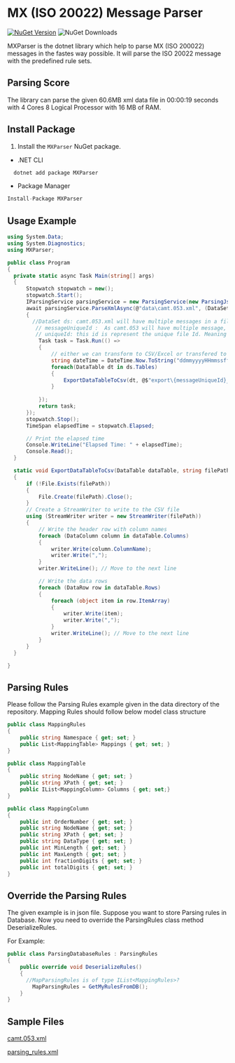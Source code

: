 # MX (ISO 20022) Message Parser

[![NuGet Version](https://img.shields.io/nuget/v/mxparser)](https://www.nuget.org/packages/mxparser/)
![NuGet Downloads](https://img.shields.io/nuget/dt/mxparser)


MXParser is the dotnet library which help to parse MX (ISO 200022) messages in the fastes way possible. It will parse the ISO 20022 message with the predefined rule sets.

## Parsing Score
The library can parse the given 60.6MB xml data file in 00:00:19 seconds with 4 Cores 8 Logical Processor with 16 MB of RAM.

## Install Package

1. Install the `MXParser` NuGet package.
  * .NET CLI
  ```cs
    dotnet add package MXParser
  ```
  * Package Manager
  ```cs
  Install-Package MXParser
  ```

  ## Usage Example

  ```C#
using System.Data;
using System.Diagnostics;
using MXParser;

public class Program
{
    private static async Task Main(string[] args)
    {
        Stopwatch stopwatch = new();
        stopwatch.Start();
        IParsingService parsingService = new ParsingService(new ParsingJsonRules(@"data\parsing_rules.json"), "Document");
        await parsingService.ParseXmlAsync(@"data\camt.053.xml", (DataSet ds, Guid messageUniqueId, Guid uniquiId) =>
        {
          //DataSet ds: camt.053.xml will have multiple messages in a file and this dataset will have the parsed data of the given message. Each message parsed will be callbacked over here for the further process.
           // messageUniqueId :  As camt.053 will have multiple message, each message will identified with the given messageUniqueId. 
           // uniqueId: this id is represent the unique file Id. Meaning each passed file has been represent by the given Id. 
            Task task = Task.Run(() =>
            {
                // either we can transform to CSV/Excel or transfered to DB using bulk DB operation
                string dateTime = DateTime.Now.ToString("ddmmyyyyHHmmssfff");
                foreach(DataTable dt in ds.Tables)
                {
                    ExportDataTableToCsv(dt, @$"export\{messageUniqueId}_{dt.TableName}_{uniquiId}.csv");
                }
               
            });
            return task;
        });
        stopwatch.Stop();
        TimeSpan elapsedTime = stopwatch.Elapsed;

        // Print the elapsed time
        Console.WriteLine("Elapsed Time: " + elapsedTime);
        Console.Read();
    }

    static void ExportDataTableToCsv(DataTable dataTable, string filePath)
    {
        if (!File.Exists(filePath))
        {
            File.Create(filePath).Close();
        }
        // Create a StreamWriter to write to the CSV file
        using (StreamWriter writer = new StreamWriter(filePath))
        {
            // Write the header row with column names
            foreach (DataColumn column in dataTable.Columns)
            {
                writer.Write(column.ColumnName);
                writer.Write(",");
            }
            writer.WriteLine(); // Move to the next line

            // Write the data rows
            foreach (DataRow row in dataTable.Rows)
            {
                foreach (object item in row.ItemArray)
                {
                    writer.Write(item);
                    writer.Write(",");
                }
                writer.WriteLine(); // Move to the next line
            }
        }
    }

}
```

## Parsing Rules
Please follow the Parsing Rules example given in the data directory of the repository.
Mapping Rules should follow below model class structure

```C#
public class MappingRules
{
    public string Namespace { get; set; }
    public List<MappingTable> Mappings { get; set; }
}

public class MappingTable
{
    public string NodeName { get; set; }
    public string XPath { get; set; }
    public IList<MappingColumn> Columns { get; set;}
}

public class MappingColumn
{
    public int OrderNumber { get; set; }
    public string NodeName { get; set; }
    public string XPath { get; set; }
    public string DataType { get; set; }
    public int MinLength { get; set; }
    public int MaxLength { get; set; }
    public int fractionDigits { get; set; }
    public int totalDigits { get; set; }
}
```
## Override the Parsing Rules
The given example is in json file. Suppose you want to store Parsing rules in Database. Now you need to override the ParsingRules class method DeserializeRules.

For Example:
```C#
public class ParsingDatabaseRules : ParsingRules
{
    public override void DeserializeRules()
    {
      //MapParsingRules is of type IList<MappingRules>?
        MapParsingRules = GetMyRulesFromDB();
    }
}
```

## Sample Files

[camt.053.xml](https://github.com/pixelbyaj/data/raw/main/MParser/camt.053.xml)

[parsing_rules.xml](https://github.com/pixelbyaj/data/raw/main/MParser/parsing_rules.json)
